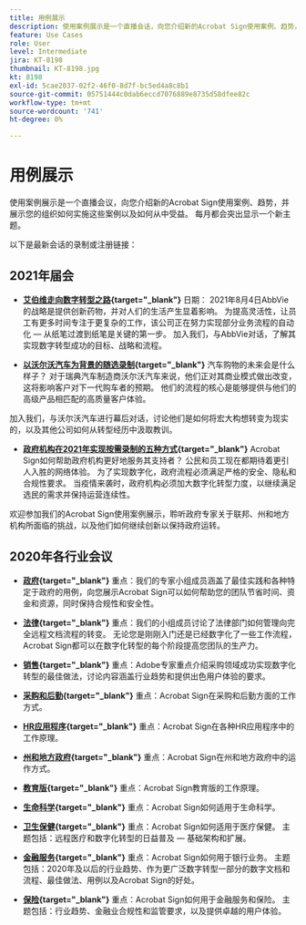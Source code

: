 ```yaml
---
title: 用例展示
description: 使用案例展示是一个直播会话，向您介绍新的Acrobat Sign使用案例、趋势，并展示您的组织可以如何实施这些案例并从中受益
feature: Use Cases
role: User
level: Intermediate
jira: KT-8198
thumbnail: KT-8198.jpg
kt: 8198
exl-id: 5cae2037-02f2-46f0-8d7f-bc5ed4a8c8b1
source-git-commit: 05751444c0dab6eccd7076889e8735d58dfee82c
workflow-type: tm+mt
source-wordcount: '741'
ht-degree: 0%

---
```


# 用例展示

使用案例展示是一个直播会议，向您介绍新的Acrobat Sign使用案例、趋势，并展示您的组织如何实施这些案例以及如何从中受益。 每月都会突出显示一个新主题。

以下是最新会话的录制或注册链接：

## 2021年届会

* **[艾伯维走向数字转型之路](https://use-case-showcase-with-abbvie.joinus.adobeevents.com/){target="_blank"}**
日期： 2021年8月4日AbbVie的战略是提供创新药物，并对人们的生活产生显着影响。 为提高灵活性，让员工有更多时间专注于更复杂的工作，该公司正在努力实现部分业务流程的自动化 — 从纸笔过渡到纸笔是关键的第一步。 加入我们，与AbbVie对话，了解其实现数字转型成功的目标、战略和流程。

* **[以沃尔沃汽车为背景的随选录制](https://gateway.on24.com/wcc/eh/2172296/lp/2963219/adobe-sign-use-case-showcase%3A-featuring-volvo-cars/){target="_blank"}**
汽车购物的未来会是什么样子？ 对于瑞典汽车制造商沃尔沃汽车来说，他们正对其商业模式做出改变，这将影响客户对下一代购车者的预期。 他们的流程的核心是能够提供与他们的高级产品相匹配的高质量客户体验。

加入我们，与沃尔沃汽车进行幕后对话，讨论他们是如何将宏大构想转变为现实的，以及其他公司如何从转型经历中汲取教训。

* **[政府机构在2021年实现按需录制的五种方式](https://gateway.on24.com/wcc/eh/2172296/lp/2790280/5-ways-government-agencies-will-transform-in-2021-/){target="_blank"}**
Acrobat Sign如何帮助政府机构更好地服务其支持者？ 公民和员工现在都期待着更引人入胜的网络体验。 为了实现数字化，政府流程必须满足严格的安全、隐私和合规性要求。 当疫情来袭时，政府机构必须加大数字化转型力度，以继续满足选民的需求并保持运营连续性。

欢迎参加我们的Acrobat Sign使用案例展示，聆听政府专家关于联邦、州和地方机构所面临的挑战，以及他们如何继续创新以保持政府运转。

## 2020年各行业会议

* **[政府](https://event.on24.com/wcc/r/2790280/7FFF27458A6834FDF8C73C5149637590?partnerref=EXL){target="_blank"}**
重点：我们的专家小组成员涵盖了最佳实践和各种特定于政府的用例，向您展示Acrobat Sign可以如何帮助您的团队节省时间、资金和资源，同时保持合规性和安全性。

* **[法律](https://event.on24.com/wcc/r/2634329/292CA0B317E56600A114508CC55376BF?partnerref=EXL){target="_blank"}**
重点：我们的小组成员讨论了法律部门如何管理向完全远程文档流程的转变。 无论您是刚刚入门还是已经数字化了一些工作流程，Acrobat Sign都可以在数字化转型的每个阶段提高您团队的生产力。

* **[销售](https://acrobat.adobe.com/us/en/business/webinars/adobe-sign-use-case-showcase-sales.html){target="_blank"}**
重点：Adobe专家重点介绍采购领域成功实现数字化转型的最佳做法，讨论内容涵盖行业趋势和提供出色用户体验的要求。

* **[采购和后勤](https://event.on24.com/wcc/r/2514418/278FB6F16C198E2B866CF487AF9514F6){target="_blank"}**
重点：Acrobat Sign在采购和后勤方面的工作方式。

* **[HR应用程序](https://event.on24.com/wcc/r/2351937/D9E34A102F309DFCAF0D07D5192BD66D){target="_blank"}**
重点：Acrobat Sign在各种HR应用程序中的工作原理。

* **[州和地方政府](https://event.on24.com/wcc/r/2351937/D9E34A102F309DFCAF0D07D5192BD66D){target="_blank"}**
重点：Acrobat Sign在州和地方政府中的运作方式。

* **[教育版](https://event.on24.com/wcc/r/2241711/762243D5EE65DAC44D3AE7BCCD3388A7){target="_blank"}**
重点：Acrobat Sign教育版的工作原理。

* **[生命科学](https://event.on24.com/wcc/r/2204781/2C266134D08DDE48E17C77746F192AA6){target="_blank"}**
重点：Acrobat Sign如何适用于生命科学。

* **[卫生保健](https://event.on24.com/wcc/r/2202626/1D60C42BD396AE273CB09CF53F1051BE){target="_blank"}**
重点：Acrobat Sign如何适用于医疗保健。 主题包括：远程医疗和数字化转型的日益普及 — 基础架构和扩展。

* **[金融服务](https://event.on24.com/wcc/r/2177152/40A4315A5D32F21AFB5EB03E25C15992){target="_blank"}**
重点：Acrobat Sign如何用于银行业务。 主题包括：2020年及以后的行业趋势、作为更广泛数字转型一部分的数字文档和流程、最佳做法、用例以及Acrobat Sign的好处。

* **[保险](https://event.on24.com/wcc/r/2162717/1449ED610AD3B545004079728D9AE0F6){target="_blank"}**
重点：Acrobat Sign如何用于金融服务和保险。 主题包括：行业趋势、金融业合规性和监管要求，以及提供卓越的用户体验。
